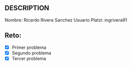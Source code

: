 ## DESCRIPTION

Nombre: Ricardo Rivera Sanchez
Usuario Platzi: ingrivera91

## Reto:

- [x] Primer problema
- [x] Segundo problema
- [x] Tercer problema
